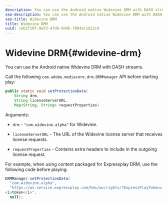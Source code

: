 ```yaml
---
description: You can use the Android native Widevine DRM with DASH streams.
seo-description: You can use the Android native Widevine DRM with DASH streams.
seo-title: Widevine DRM
title: Widevine DRM
uuid: ceb2f18f-9e53-47d6-9d4b-7004ac1d22c9
---
```


# Widevine DRM{#widevine-drm}

You can use the Android native Widevine DRM with DASH streams.

Call the following `com.adobe.mediacore.drm.DRMManager` API before starting play: 

```java
public static void setProtectionData( 
    String drm,  
    String licenseServerURL,   
    Map<String, String> requestProperties)
```

Arguments:

* `drm` - `"com.widevine.alpha"` for Widevine.

* `licenseServerURL` - The URL of the Widevine license server that receives license requests.
* `requestProperties` - Contains extra headers to include in the outgoing license request.

For example, when using content packaged for Expressplay DRM, use the following code before playing: 

```java
DRMManager.setProtectionData( 
  "com.widevine.alpha",  
  "https://wv.service.expressplay.com/hms/wv/rights/?ExpressPlayToken= 
<i>token</i>",  
  null); 

```

